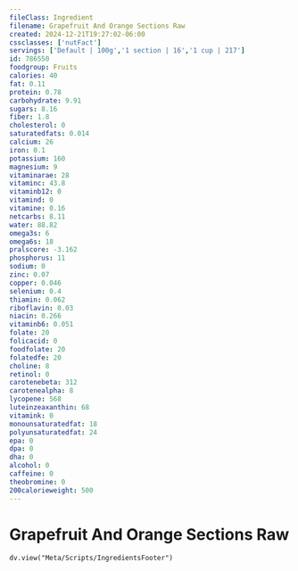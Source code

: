 ```yaml
---
fileClass: Ingredient
filename: Grapefruit And Orange Sections Raw
created: 2024-12-21T19:27:02-06:00
cssclasses: ['nutFact']
servings: ['Default | 100g','1 section | 16','1 cup | 217']
id: 786550
foodgroup: Fruits
calories: 40
fat: 0.11
protein: 0.78
carbohydrate: 9.91
sugars: 8.16
fiber: 1.8
cholesterol: 0
saturatedfats: 0.014
calcium: 26
iron: 0.1
potassium: 160
magnesium: 9
vitaminarae: 28
vitaminc: 43.8
vitaminb12: 0
vitamind: 0
vitamine: 0.16
netcarbs: 8.11
water: 88.82
omega3s: 6
omega6s: 18
pralscore: -3.162
phosphorus: 11
sodium: 0
zinc: 0.07
copper: 0.046
selenium: 0.4
thiamin: 0.062
riboflavin: 0.03
niacin: 0.266
vitaminb6: 0.051
folate: 20
folicacid: 0
foodfolate: 20
folatedfe: 20
choline: 8
retinol: 0
carotenebeta: 312
carotenealpha: 8
lycopene: 568
luteinzeaxanthin: 68
vitamink: 0
monounsaturatedfat: 18
polyunsaturatedfat: 24
epa: 0
dpa: 0
dha: 0
alcohol: 0
caffeine: 0
theobromine: 0
200calorieweight: 500
---
```


# Grapefruit And Orange Sections Raw

```dataviewjs
dv.view("Meta/Scripts/IngredientsFooter")
```